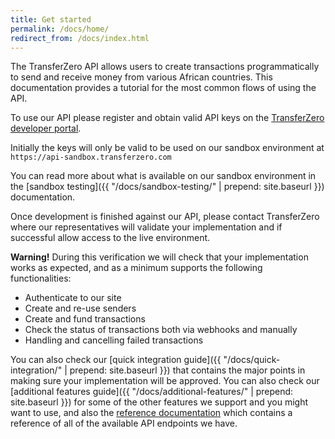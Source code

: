 ```yaml
---
title: Get started
permalink: /docs/home/
redirect_from: /docs/index.html
---
```


The TransferZero API allows users to create transactions programmatically to send and receive money from various African countries. This documentation provides a tutorial for the most common flows of using the API.

To use our API please register and obtain valid API keys on the [TransferZero developer portal](https://developers.transferzero.com).

Initially the keys will only be valid to be used on our sandbox environment at `https://api-sandbox.transferzero.com`

You can read more about what is available on our sandbox environment in the [sandbox testing]({{ "/docs/sandbox-testing/" | prepend: site.baseurl }}) documentation.

Once development is finished against our API, please contact TransferZero where our representatives will validate your implementation and if successful allow access to the live environment.

<div class="alert alert-warning"><b>Warning!</b>
During this verification we will check that your implementation works as expected, and as a minimum supports the following functionalities:
<ul>
<li>Authenticate to our site</li>
<li>Create and re-use senders</li>
<li>Create and fund transactions</li>
<li>Check the status of transactions both via webhooks and manually</li>
<li>Handling and cancelling failed transactions</li>
</ul>
</div>

You can also check our [quick integration guide]({{ "/docs/quick-integration/" | prepend: site.baseurl }}) that contains the major points in making sure your implementation will be approved. You can also check our [additional features guide]({{ "/docs/additional-features/" | prepend: site.baseurl }}) for some of the other features we support and you might want to use, and also the [reference documentation](https://api.transferzero.com/documentation) which contains a reference of all of the available API endpoints we have.
